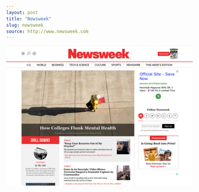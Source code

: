 ```yaml
---
layout: post
title: "Newsweek"
slug: newsweek
source: http://www.newsweek.com
---
```


<img src="/assets/img/screenshots/newsweek.jpg">
